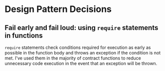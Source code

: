 # Design Pattern Decisions

## Fail early and fail loud: using `require` statements in functions

`require` statements check conditions required for execution as early as possible in the function body and throws an exception if the condition is not met. I've used them in the majority of contract functions to reduce unnecessary code execution in the event that an exception will be thrown.
